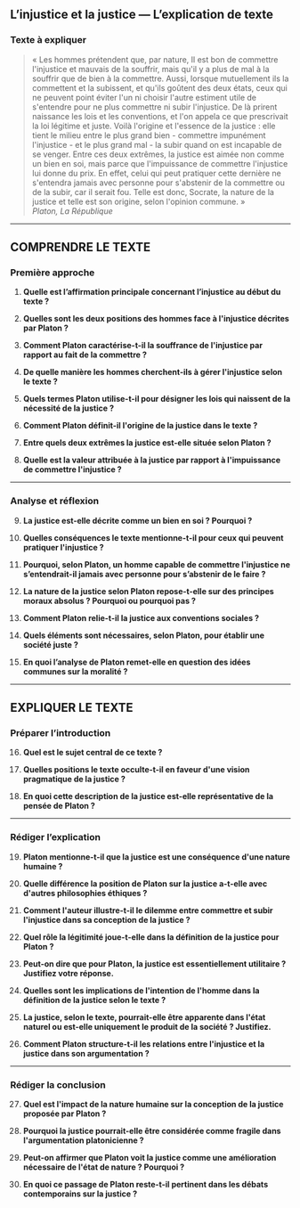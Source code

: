 ## L’injustice et la justice — L’explication de texte

### Texte à expliquer
> « Les hommes prétendent que, par nature, Il est bon de commettre l'injustice et mauvais de la souffrir, mais qu'il y a plus de mal à la souffrir que de bien à la commettre. Aussi, lorsque mutuellement ils la commettent et la subissent, et qu'ils goûtent des deux états, ceux qui ne peuvent point éviter l'un ni choisir l'autre estiment utile de s'entendre pour ne plus commettre ni subir l'injustice. De là prirent naissance les lois et les conventions, et l'on appela ce que prescrivait la loi légitime et juste. Voilà l'origine et l'essence de la justice : elle tient le milieu entre le plus grand bien - commettre impunément l'injustice - et le plus grand mal - la subir quand on est incapable de se venger. Entre ces deux extrêmes, la justice est aimée non comme un bien en soi, mais parce que l'impuissance de commettre l'injustice lui donne du prix. En effet, celui qui peut pratiquer cette dernière ne s'entendra jamais avec personne pour s'abstenir de la commettre ou de la subir, car il serait fou. Telle est donc, Socrate, la nature de la justice et telle est son origine, selon l'opinion commune. »  
> *Platon, La République*

---

## COMPRENDRE LE TEXTE

### Première approche

1. **Quelle est l’affirmation principale concernant l’injustice au début du texte ?**

2. **Quelles sont les deux positions des hommes face à l'injustice décrites par Platon ?**

3. **Comment Platon caractérise-t-il la souffrance de l'injustice par rapport au fait de la commettre ?**

4. **De quelle manière les hommes cherchent-ils à gérer l'injustice selon le texte ?**

5. **Quels termes Platon utilise-t-il pour désigner les lois qui naissent de la nécessité de la justice ?**

6. **Comment Platon définit-il l'origine de la justice dans le texte ?**

7. **Entre quels deux extrêmes la justice est-elle située selon Platon ?**

8. **Quelle est la valeur attribuée à la justice par rapport à l'impuissance de commettre l'injustice ?**

---

### Analyse et réflexion

9. **La justice est-elle décrite comme un bien en soi ? Pourquoi ?**

10. **Quelles conséquences le texte mentionne-t-il pour ceux qui peuvent pratiquer l'injustice ?**

11. **Pourquoi, selon Platon, un homme capable de commettre l'injustice ne s’entendrait-il jamais avec personne pour s’abstenir de le faire ?**

12. **La nature de la justice selon Platon repose-t-elle sur des principes moraux absolus ? Pourquoi ou pourquoi pas ?**

13. **Comment Platon relie-t-il la justice aux conventions sociales ?**

14. **Quels éléments sont nécessaires, selon Platon, pour établir une société juste ?**

15. **En quoi l’analyse de Platon remet-elle en question des idées communes sur la moralité ?**

---

## EXPLIQUER LE TEXTE

### Préparer l’introduction

16. **Quel est le sujet central de ce texte ?**

17. **Quelles positions le texte occulte-t-il en faveur d'une vision pragmatique de la justice ?**

18. **En quoi cette description de la justice est-elle représentative de la pensée de Platon ?**

---

### Rédiger l’explication

19. **Platon mentionne-t-il que la justice est une conséquence d'une nature humaine ?**

20. **Quelle différence la position de Platon sur la justice a-t-elle avec d'autres philosophies éthiques ?**

21. **Comment l'auteur illustre-t-il le dilemme entre commettre et subir l'injustice dans sa conception de la justice ?**

22. **Quel rôle la légitimité joue-t-elle dans la définition de la justice pour Platon ?**

23. **Peut-on dire que pour Platon, la justice est essentiellement utilitaire ? Justifiez votre réponse.**

24. **Quelles sont les implications de l'intention de l'homme dans la définition de la justice selon le texte ?** 

25. **La justice, selon le texte, pourrait-elle être apparente dans l'état naturel ou est-elle uniquement le produit de la société ? Justifiez.**

26. **Comment Platon structure-t-il les relations entre l'injustice et la justice dans son argumentation ?**

---

### Rédiger la conclusion

27. **Quel est l'impact de la nature humaine sur la conception de la justice proposée par Platon ?**

28. **Pourquoi la justice pourrait-elle être considérée comme fragile dans l'argumentation platonicienne ?**

29. **Peut-on affirmer que Platon voit la justice comme une amélioration nécessaire de l'état de nature ? Pourquoi ?**

30. **En quoi ce passage de Platon reste-t-il pertinent dans les débats contemporains sur la justice ?**